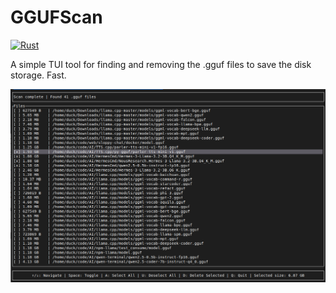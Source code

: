 # GGUFScan

[![Rust](https://github.com/duck4i/ggufscan/actions/workflows/rust.yml/badge.svg)](https://github.com/duck4i/ggufscan/actions/workflows/rust.yml)

A simple TUI tool for finding and removing the .gguf files to save the disk storage. Fast.

![img](example.png)
